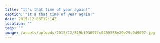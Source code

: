 ```yaml
---
title: "It's that time of year again!"
caption: "It's that time of year again!"
date: 2015-12-06T12:14Z
location: ""
tags: ""
image: /assets/uploads/2015/12/819b193697fc0455588e20e29c0d9097.jpg
---
```

